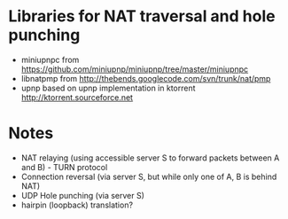 Libraries for NAT traversal and hole punching
=============================================

* miniupnpc from https://github.com/miniupnp/miniupnp/tree/master/miniupnpc
* libnatpmp from http://thebends.googlecode.com/svn/trunk/nat/pmp
* upnp based on upnp implementation in ktorrent http://ktorrent.sourceforce.net

Notes
=====

- NAT relaying (using accessible server S to forward packets between A and B) - TURN protocol
- Connection reversal (via server S, but while only one of A, B is behind NAT)
- UDP Hole punching (via server S)
- hairpin (loopback) translation?
